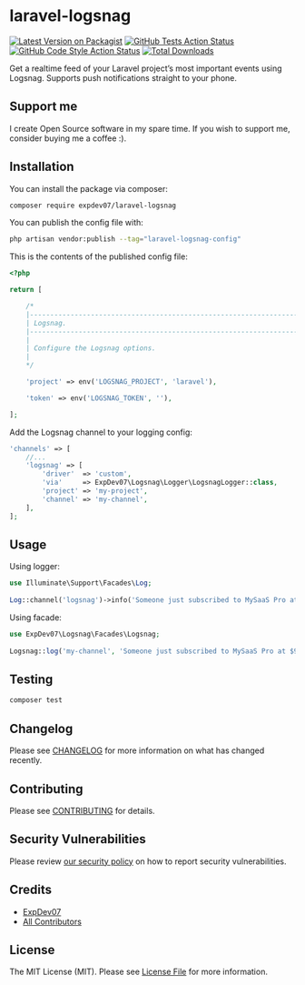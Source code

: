 
# laravel-logsnag

[![Latest Version on Packagist](https://img.shields.io/packagist/v/expdev07/laravel-logsnag.svg?style=flat-square)](https://packagist.org/packages/expdev07/laravel-logsnag)
[![GitHub Tests Action Status](https://img.shields.io/github/workflow/status/expdev07/laravel-logsnag/run-tests?label=tests)](https://github.com/expdev07/laravel-logsnag/actions?query=workflow%3Arun-tests+branch%3Amain)
[![GitHub Code Style Action Status](https://img.shields.io/github/workflow/status/expdev07/laravel-logsnag/Check%20&%20fix%20styling?label=code%20style)](https://github.com/expdev07/laravel-logsnag/actions?query=workflow%3A"Check+%26+fix+styling"+branch%3Amain)
[![Total Downloads](https://img.shields.io/packagist/dt/expdev07/laravel-logsnag.svg?style=flat-square)](https://packagist.org/packages/expdev07/laravel-logsnag)

Get a realtime feed of your Laravel project’s most important events using Logsnag. Supports push notifications straight to your 
phone. 

## Support me

I create Open Source software in my spare time. If you wish to support me, consider buying me a coffee :).

## Installation

You can install the package via composer:

```bash
composer require expdev07/laravel-logsnag
```

You can publish the config file with:

```bash
php artisan vendor:publish --tag="laravel-logsnag-config"
```

This is the contents of the published config file:

```php
<?php

return [

    /*
    |--------------------------------------------------------------------------
    | Logsnag.
    |--------------------------------------------------------------------------
    |
    | Configure the Logsnag options.
    |
    */

    'project' => env('LOGSNAG_PROJECT', 'laravel'),

    'token' => env('LOGSNAG_TOKEN', ''),

];
```

Add the Logsnag channel to your logging config:

```php
'channels' => [
    //...
    'logsnag' => [
        'driver'  => 'custom',
        'via'     => ExpDev07\Logsnag\Logger\LogsnagLogger::class,
        'project' => 'my-project',
        'channel' => 'my-channel',
    ],
];
```

## Usage

Using logger:

```php
use Illuminate\Support\Facades\Log;
 
Log::channel('logsnag')->info('Someone just subscribed to MySaaS Pro at $9.99!');
```

Using facade:

```php
use ExpDev07\Logsnag\Facades\Logsnag;
 
Logsnag::log('my-channel', 'Someone just subscribed to MySaaS Pro at $9.99!');
```

## Testing

```bash
composer test
```

## Changelog

Please see [CHANGELOG](CHANGELOG.md) for more information on what has changed recently.

## Contributing

Please see [CONTRIBUTING](https://github.com/spatie/.github/blob/main/CONTRIBUTING.md) for details.

## Security Vulnerabilities

Please review [our security policy](../../security/policy) on how to report security vulnerabilities.

## Credits

- [ExpDev07](https://github.com/ExpDev07)
- [All Contributors](../../contributors)

## License

The MIT License (MIT). Please see [License File](LICENSE.md) for more information.

